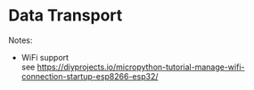 # Data Transport

Notes:

- WiFi support  
    see  https://diyprojects.io/micropython-tutorial-manage-wifi-connection-startup-esp8266-esp32/
